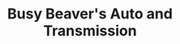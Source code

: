 ---
title: "Busy Beaver's Auto and Transmission"
url: /tallahassee/busy-beavers-auto-and-transmission/
shop: Autowerkstatt
---